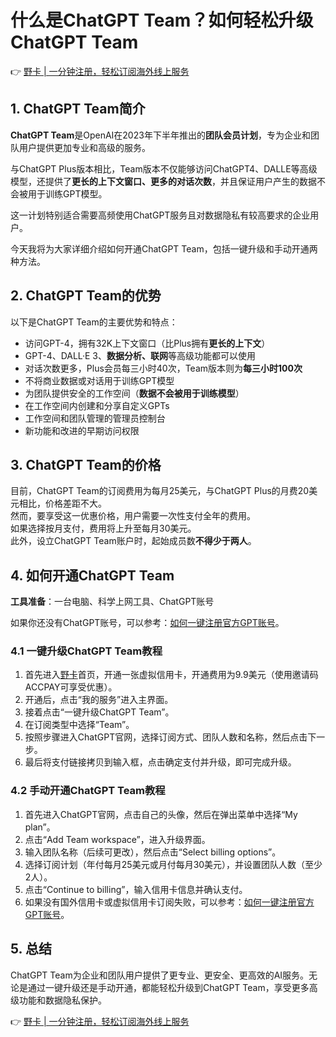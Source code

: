 # 什么是ChatGPT Team？如何轻松升级ChatGPT Team

👉 [野卡 | 一分钟注册，轻松订阅海外线上服务](https://bbtdd.com/yeka)

## 1. ChatGPT Team简介

**ChatGPT Team**是OpenAI在2023年下半年推出的**团队会员计划**，专为企业和团队用户提供更加专业和高级的服务。

与ChatGPT Plus版本相比，Team版本不仅能够访问ChatGPT4、DALLE等高级模型，还提供了**更长的上下文窗口、更多的对话次数**，并且保证用户产生的数据不会被用于训练GPT模型。

这一计划特别适合需要高频使用ChatGPT服务且对数据隐私有较高要求的企业用户。

今天我将为大家详细介绍如何开通ChatGPT Team，包括一键升级和手动开通两种方法。

## 2. ChatGPT Team的优势

以下是ChatGPT Team的主要优势和特点：

- 访问GPT-4，拥有32K上下文窗口（比Plus拥有**更长的上下文**）
- GPT-4、DALL·E 3、**数据分析、联网**等高级功能都可以使用
- 对话次数更多，Plus会员每三小时40次，Team版本则为**每三小时100次**
- 不将商业数据或对话用于训练GPT模型
- 为团队提供安全的工作空间（**数据不会被用于训练模型**）
- 在工作空间内创建和分享自定义GPTs
- 工作空间和团队管理的管理员控制台
- 新功能和改进的早期访问权限

## 3. ChatGPT Team的价格

目前，ChatGPT Team的订阅费用为每月25美元，与ChatGPT Plus的月费20美元相比，价格差距不大。  
然而，要享受这一优惠价格，用户需要一次性支付全年的费用。  
如果选择按月支付，费用将上升至每月30美元。  
此外，设立ChatGPT Team账户时，起始成员数**不得少于两人**。

## 4. 如何开通ChatGPT Team

**工具准备**：一台电脑、科学上网工具、ChatGPT账号

如果你还没有ChatGPT账号，可以参考：[如何一键注册官方GPT账号](#)。

### 4.1 一键升级ChatGPT Team教程

1. 首先进入[野卡](https://bbtdd.com/yeka)首页，开通一张虚拟信用卡，开通费用为9.9美元（使用邀请码ACCPAY可享受优惠）。
2. 开通后，点击“我的服务”进入主界面。
3. 接着点击“一键升级ChatGPT Team”。
4. 在订阅类型中选择“Team”。
5. 按照步骤进入ChatGPT官网，选择订阅方式、团队人数和名称，然后点击下一步。
6. 最后将支付链接拷贝到输入框，点击确定支付并升级，即可完成升级。

### 4.2 手动开通ChatGPT Team教程

1. 首先进入ChatGPT官网，点击自己的头像，然后在弹出菜单中选择“My plan”。
2. 点击“Add Team workspace”，进入升级界面。
3. 输入团队名称（后续可更改），然后点击“Select billing options”。
4. 选择订阅计划（年付每月25美元或月付每月30美元），并设置团队人数（至少2人）。
5. 点击“Continue to billing”，输入信用卡信息并确认支付。
6. 如果没有国外信用卡或虚拟信用卡订阅失败，可以参考：[如何一键注册官方GPT账号](#)。

## 5. 总结

ChatGPT Team为企业和团队用户提供了更专业、更安全、更高效的AI服务。无论是通过一键升级还是手动开通，都能轻松升级到ChatGPT Team，享受更多高级功能和数据隐私保护。

👉 [野卡 | 一分钟注册，轻松订阅海外线上服务](https://bbtdd.com/yeka)